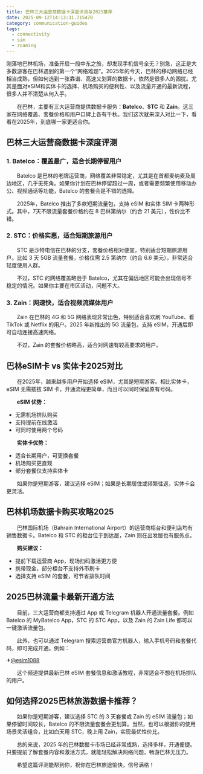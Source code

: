```yaml
---
title: 巴林三大运营商数据卡深度评测与2025推荐
date: 2025-09-12T14:13:31.715470
category: communication-guides
tags:
  - connectivity
  - sim
  - roaming
---
```


刚落地巴林机场，准备开启一段中东之旅，却发现手机信号全无？别急，这正是大多数游客在巴林遇到的第一个“网络难题”。2025年的今天，巴林的移动网络已经相当成熟，但如何选到一张靠谱、高速又划算的数据卡，依然是很多人的困扰。尤其是面对eSIM和实体卡的选择、机场购买的便利性、以及流量开通的最新流程，很多人并不清楚从何入手。

　　在巴林，主要有三大运营商提供数据卡服务：**Batelco**、**STC** 和 **Zain**。这三家在网络覆盖、套餐价格和用户口碑上各有千秋。我们这次就来深入对比一下，看看在2025年，到底哪一家更适合你。

## 巴林三大运营商数据卡深度评测

### 1. Batelco：覆盖最广，适合长期停留用户

　　Batelco 是巴林的老牌运营商，网络覆盖非常稳定，尤其是在首都麦纳麦及周边地区，几乎无死角。如果你计划在巴林停留超过一周，或者需要频繁使用移动办公、视频通话等功能，Batelco 的套餐会是不错的选择。

　　2025年，Batelco 推出了多款短期流量包，支持 eSIM 和实体 SIM 卡两种形式。其中，7天不限流量套餐价格约在 8 巴林第纳尔（约合 21 美元），性价比不错。

### 2. STC：价格实惠，适合短期旅游用户

　　STC 是沙特电信在巴林的分支，套餐价格相对便宜，特别适合短期旅游用户。比如 3 天 5GB 流量套餐，价格仅需 2.5 第纳尔（约合 6.6 美元），非常适合轻度使用人群。

　　不过，STC 的网络覆盖略逊于 Batelco，尤其在偏远地区可能会出现信号不稳定的情况。如果你主要在市区活动，问题不大。

### 3. Zain：网速快，适合视频流媒体用户

　　Zain 在巴林的 4G 和 5G 网络表现非常出色，特别适合喜欢刷 YouTube、看 TikTok 或 Netflix 的用户。2025 年新推出的 5G 流量包，支持 eSIM，开通后即可自动连接高速网络。

　　不过，Zain 的套餐价格略高，适合对网速有较高要求的用户。

## 巴林eSIM卡 vs 实体卡2025对比

　　在2025年，越来越多用户开始选择 eSIM，尤其是短期游客。相比实体卡，eSIM 无需插拔 SIM 卡，开通流程更简单，而且可以同时保留原有号码。

　　**eSIM 优势：**
- 无需机场排队购买
- 支持提前在线激活
- 可同时使用两个号码

　　**实体卡优势：**
- 适合长期用户，可更换套餐
- 机场购买更直观
- 部分套餐仅支持实体卡

　　如果你是短期游客，建议选择 eSIM；如果是长期居住或频繁往返，实体卡会更灵活。

## 巴林机场数据卡购买攻略2025

　　巴林国际机场（Bahrain International Airport）的运营商柜台和便利店均有销售数据卡。Batelco 和 STC 的柜台位于到达层，Zain 则在出发层也有服务点。

　　**购买建议：**
- 提前下载运营商 App，现场扫码激活更方便
- 携带现金，部分柜台不支持外币刷卡
- 选择支持 eSIM 的套餐，可节省排队时间

## 2025巴林流量卡最新开通方法

　　目前，三大运营商都支持通过 App 或 Telegram 机器人开通流量套餐。例如 Batelco 的 MyBatelco App，STC 的 STC App，以及 Zain 的 Zain Life 都可以一键激活流量包。

　　此外，也可以通过 Telegram 搜索运营商官方机器人，输入手机号码和套餐代码，即可完成开通。例如：

✈[@esim1088](https://t.me/s/esim1088)

　　这个频道提供最新巴林 eSIM 套餐信息和激活教程，非常适合不想在机场排队的用户。

## 如何选择2025巴林旅游数据卡推荐？

　　如果你是短期游客，建议选择 STC 的 3 天套餐或 Zain 的 eSIM 流量包；如果停留时间较长，Batelco 的不限流量套餐会更划算。当然，也可以根据你的使用场景灵活组合，比如白天用 STC，晚上用 Zain，实现最优性价比。

　　总的来说，2025 年的巴林数据卡市场已经非常成熟，选择多样，开通便捷。只要提前了解套餐内容和激活方式，就能轻松解决网络问题，畅游巴林无压力。

　　希望这篇评测能帮到你，祝你在巴林旅途愉快，信号满格！